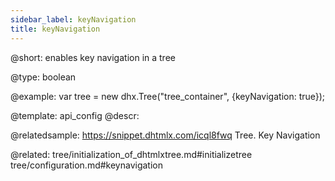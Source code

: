 ```yaml
---
sidebar_label: keyNavigation
title: keyNavigation
---          
```


@short: 
enables key navigation in a tree




@type: boolean

@example: 
var tree = new dhx.Tree("tree_container", {keyNavigation: true});


@template:	api_config
@descr: 

@relatedsample: https://snippet.dhtmlx.com/icql8fwq	Tree. Key Navigation

@related: tree/initialization_of_dhtmlxtree.md#initializetree
tree/configuration.md#keynavigation
